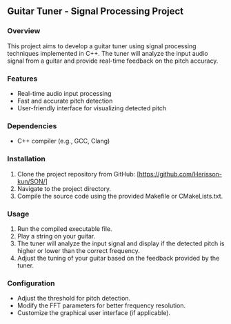 ## Guitar Tuner - Signal Processing Project

### Overview
This project aims to develop a guitar tuner using signal processing techniques implemented in C++. The tuner will analyze the input audio signal from a guitar and provide real-time feedback on the pitch accuracy.

### Features
- Real-time audio input processing
- Fast and accurate pitch detection
- User-friendly interface for visualizing detected pitch

### Dependencies
- C++ compiler (e.g., GCC, Clang)

### Installation
1. Clone the project repository from GitHub: [https://github.com/Herisson-kun/SON/]
2. Navigate to the project directory.
3. Compile the source code using the provided Makefile or CMakeLists.txt.

### Usage
1. Run the compiled executable file.
2. Play a string on your guitar.
3. The tuner will analyze the input signal and display if the detected pitch is higher or lower than the correct frequency.
4. Adjust the tuning of your guitar based on the feedback provided by the tuner.

### Configuration
- Adjust the threshold for pitch detection.
- Modify the FFT parameters for better frequency resolution.
- Customize the graphical user interface (if applicable).
